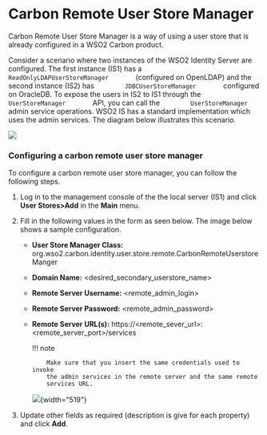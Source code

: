 # Carbon Remote User Store Manager

Carbon Remote User Store Manager is a way of using a user store that is
already configured in a WSO2 Carbon product.

Consider a scenario where two instances of the WSO2 Identity Server are
configured. The first instance (IS1) has a
`         ReadOnlyLDAPUserStoreManager        ` (configured on OpenLDAP)
and the second instance (IS2) has
`         JDBCUserStoreManager        ` configured on OracleDB. To
expose the users in IS2 to IS1 through the
`         UserStoreManager        ` API, you can call the
`         UserStoreManager        ` admin service operations. WSO2 IS
has a standard implementation which uses the admin services. The diagram
below illustrates this scenario.

![](attachments/103330074/103330075.png)

### Configuring a carbon remote user store manager 

To configure a carbon remote user store manager, you can follow the
following steps.

1.  Log in to the management console of the the local server (IS1) and
    click **User Stores\>Add** in the **Main** menu.

2.  Fill in the following values in the form as seen below. The image
    below shows a sample configuration.
    -   **User Store Manager Class:**
        org.wso2.carbon.identity.user.store.remote.CarbonRemoteUserstoreManger
    -   **Domain Name:** \<desired\_secondary\_userstore\_name\>
    -   **Remote Server Username:** \<remote\_admin\_login\>
    -   **Remote Server Password:** \<remote\_admin\_password\>
    -   **Remote Server URL(s):**
        https://\<remote\_sever\_url\>:\<remote\_server\_port\>/services  

        !!! note
        
                Make sure that you insert the same credentials used to invoke
                the admin services in the remote server and the same remote
                services URL.
        

        ![](attachments/103330074/103330077.png){width="519"}

3.  Update other fields as required (description is give for each
    property) and click **Add**.
